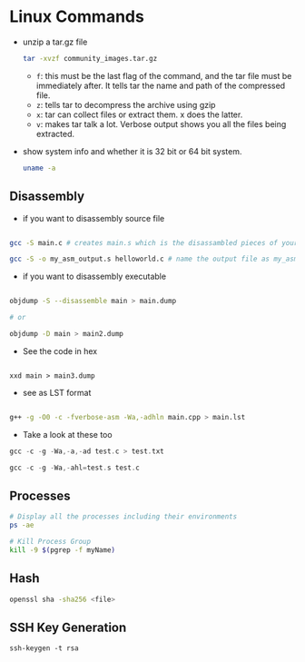 # Linux Commands

* unzip a tar.gz file
  ```bash
  tar -xvzf community_images.tar.gz
  ```
  * `f`: this must be the last flag of the command, and the tar file must be immediately after. It tells tar the name and path of the compressed file.
  * `z`: tells tar to decompress the archive using gzip
  * `x`: tar can collect files or extract them. x does the latter.
  * `v`: makes tar talk a lot. Verbose output shows you all the files being extracted.

* show system info and whether it is 32 bit or 64 bit system.
  ```bash
  uname -a
  ```

## Disassembly

* if you want to disassembly source file

```bash

gcc -S main.c # creates main.s which is the disassambled pieces of your code

gcc -S -o my_asm_output.s helloworld.c # name the output file as my_asm_output.s


````

* if you want to disassembly executable

```bash

objdump -S --disassemble main > main.dump 

# or

objdump -D main > main2.dump

````

* See the code in hex

```

xxd main > main3.dump

```

* see as LST format

```bash

g++ -g -O0 -c -fverbose-asm -Wa,-adhln main.cpp > main.lst

```

* Take a look at these too

```asm
gcc -c -g -Wa,-a,-ad test.c > test.txt

gcc -c -g -Wa,-ahl=test.s test.c

```

## Processes

```bash
# Display all the processes including their environments
ps -ae

# Kill Process Group
kill -9 $(pgrep -f myName)
```


## Hash

```bash
openssl sha -sha256 <file>
```

## SSH Key Generation

```
ssh-keygen -t rsa
```
